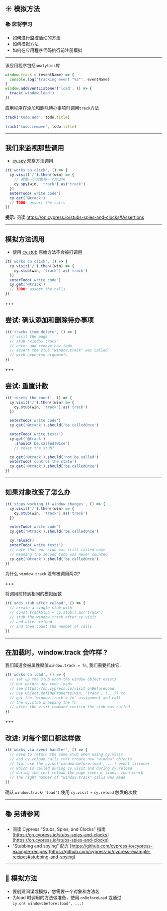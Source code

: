 ## ☀️ 模拟方法

### 📚 您将学习

- 如何进行监控活动的方法
- 如何模拟方法
- 如何在应用程序代码执行前注册模拟

---
该应用程序包括`analytics`库

```js
window.track = (eventName) => {
  console.log('tracking event "%s"', eventName)
}
window.addEventListener('load', () => {
  track('window.load')
})
```

应用程序在添加和删除待办事项时调用`track`方法

```js
track('todo.add', todo.title)
...
track('todo.remove', todo.title)
```

---
## 我们来监视那些调用

- [cy.spy](https://on.cypress.io/spy) 观察方法调用

```js
it('works on click', () => {
  cy.visit('/').then((win) => {
    // 需要一个对象和一个方法名
    cy.spy(win, 'track').as('track')
  })
  enterTodo('write code')
  cy.get('@track')
  // TODO: assert the calls
})
```

**提示:** 阅读 https://on.cypress.io/stubs-spies-and-clocks#Assertions

---
## 模拟方法调用

- 使用 [cy.stub](https://on.cypress.io/stub) 原始方法不会被打调用

```js
it('works on click', () => {
  cy.visit('/').then((win) => {
    cy.stub(win, 'track').as('track')
  })
  enterTodo('write code')
  cy.get('@track')
  // TODO: assert the calls
})
```

+++
## 尝试: 确认添加和删除待办事项

```js
it('tracks item delete', () => {
  // visit the page
  // stub "window.track"
  // enter and remove new todo
  // assert the stub "window.track" was called
  // with expected arguments
})
```

+++
## 尝试: 重置计数

```js
it('resets the count', () => {
  cy.visit('/').then((win) => {
    cy.stub(win, 'track').as('track')
  })

  enterTodo('write code')
  cy.get('@track').should('be.calledOnce')

  enterTodo('write tests')
  cy.get('@track')
    .should('be.calledTwice')
    // reset the stub?

  cy.get('@track').should('not.be.called')
  enterTodo('control the state')
  cy.get('@track').should('be.calledOnce')
})
```

---
## 如果对象改变了怎么办

```js
it('stops working if window changes', () => {
  cy.visit('/').then((win) => {
    cy.stub(win, 'track').as('track')
  })

  enterTodo('write code')
  cy.get('@track').should('be.calledOnce')

  cy.reload()
  enterTodo('write tests')
  // note that our stub was still called once
  // meaning the second todo was never counted
  cy.get('@track').should('be.calledOnce')
})
```

为什么 `window.track` 没有被调用两次?

+++

将调用前转到相同的模拟函数

```js
it('adds stub after reload', () => {
  // create a single stub with
  // const trackStub = cy.stub().as('track')
  // stub the window.track after cy.visit
  // and after reload
  // and then count the number of calls
})
```

---
## 在加载时，window.track 会咋样 ?

我们知道会被属性赋值`window.track = fn`, 我们需要抓住它.

```js
it('works on load', () => {
  // set up the stub when the window object exists
  // but before any code loads
  // see https://on.cypress.io/visit onBeforeLoad
  // use Object.defineProperty(win, 'track', {...}) to
  // get the "window.track = fn" assignment and call
  // the cy.stub wrapping the fn
  // after the visit command confirm the stub was called
})
```

+++
## 改进: 对每个窗口都这样做

```js
it('works via event handler', () => {
  // need to return the same stub when using cy.visit
  // and cy.reload calls that create new "window" objects
  // tip: use the cy.on('window:before:load', ...) event listener
  // which is called during cy.visit and during cy.reload
  // during the test reload the page several times, then check
  // the right number of "window.track" calls was made
})
```

确认 `window.track('load')` 使用 `cy.visit` + `cy.reload` 触发的次数

---
## 📚 另请参阅

- 阅读 Cypress "Stubs, Spies, and Clocks" 指南 [https://on.cypress.io/stubs-spies-and-clocks](https://on.cypress.io/stubs-spies-and-clocks)
- "Stubbing and spying" 配方 [https://github.com/cypress-io/cypress-example-recipes](https://github.com/cypress-io/cypress-example-recipes#stubbing-and-spying)

---
## 🏁 模拟方法

- 要创建间谍或模拟，您需要一个对象和方法名
- 为load 时调用的方法做准备，使用 `onBeforeLoad` 或通过 `cy.on('window:before:load', ...)`
